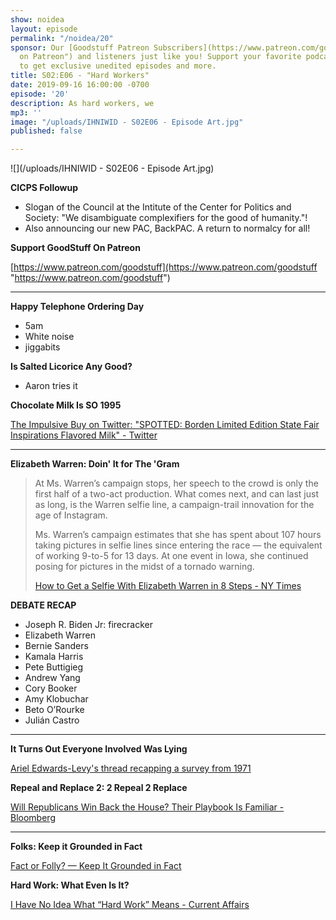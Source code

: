 ```yaml
---
show: noidea
layout: episode
permalink: "/noidea/20"
sponsor: Our [Goodstuff Patreon Subscribers](https://www.patreon.com/goodstuff "Goodstuff
  on Patreon") and listeners just like you! Support your favorite podcasts directly
  to get exclusive unedited episodes and more.
title: S02:E06 - "Hard Workers"
date: 2019-09-16 16:00:00 -0700
episode: '20'
description: As hard workers, we
mp3: ''
image: "/uploads/IHNIWID - S02E06 - Episode Art.jpg"
published: false

---
```

![](/uploads/IHNIWID - S02E06 - Episode Art.jpg)

**CICPS Followup**

* Slogan of the Council at the Intitute of the Center for Politics and Society: "We disambiguate complexifiers for the good of humanity."!
* Also announcing our new PAC, BackPAC. A return to normalcy for all!

**Support GoodStuff On Patreon**

[https://www.patreon.com/goodstuff](https://www.patreon.com/goodstuff "https://www.patreon.com/goodstuff")

***

**Happy Telephone Ordering Day**

* 5am
* White noise
* jiggabits

**Is Salted Licorice Any Good?**

* Aaron tries it

**Chocolate Milk Is SO 1995**

[The Impulsive Buy on Twitter: "SPOTTED: Borden Limited Edition State Fair Inspirations Flavored Milk" - Twitter](https://twitter.com/theimpulsivebuy/status/1171121188053102592)

***

**Elizabeth Warren: Doin' It for The 'Gram**

> At Ms. Warren’s campaign stops, her speech to the crowd is only the first half of a two-act production. What comes next, and can last just as long, is the Warren selfie line, a campaign-trail innovation for the age of Instagram.
>
> Ms. Warren’s campaign estimates that she has spent about 107 hours taking pictures in selfie lines since entering the race — the equivalent of working 9-to-5 for 13 days. At one event in Iowa, she continued posing for pictures in the midst of a tornado warning.
>
> [How to Get a Selfie With Elizabeth Warren in 8 Steps - NY Times](https://www.nytimes.com/interactive/2019/07/22/us/politics/elizabeth-warren-selfies.html)

**DEBATE RECAP**

* Joseph R. Biden Jr: firecracker
* Elizabeth Warren
* Bernie Sanders
* Kamala Harris
* Pete Buttigieg
* Andrew Yang
* Cory Booker
* Amy Klobuchar
* Beto O’Rourke
* Julián Castro

***

**It Turns Out Everyone Involved Was Lying**

[Ariel Edwards-Levy's thread recapping a survey from 1971](https://twitter.com/aedwardslevy/status/1172566282782175232)

**Repeal and Replace 2: 2 Repeal 2 Replace**

[Will Republicans Win Back the House? Their Playbook Is Familiar - Bloomberg](https://www.bloomberg.com/news/articles/2019-09-13/house-gop-to-run-in-2020-on-obamacare-repeal-debt-reduction?utm_medium=social&utm_campaign=socialflow-organic&utm_content=politics&cmpid%3D=socialflow-twitter-politics&utm_source=twitter)

***

**Folks: Keep it Grounded in Fact**

[Fact or Folly? — Keep It Grounded in Fact](http://www.groundedinfact.com/fact-or-folly)

**Hard Work: What Even Is It?**

[I Have No Idea What “Hard Work” Means - Current Affairs](https://www.currentaffairs.org/2019/09/i-have-no-idea-what-hard-work-means)